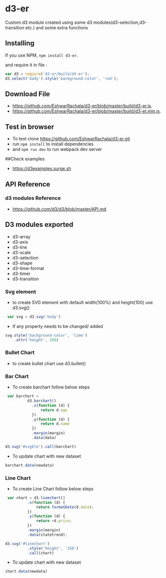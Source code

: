 # d3-er

Custom d3 module created using some d3 modules(d3-selection,d3-transition etc.) and some extra functions 

## Installing

If you use NPM, `npm install d3-er`.

and require it in file :

```js
var d3 = require('d3-er/build/d3-er');
d3.select('body').style('background-color', 'red');
```

## Download File

- https://github.com/EshwarRachala/d3-er/blob/master/build/d3-er.js.
- https://github.com/EshwarRachala/d3-er/blob/master/build/d3-er.min.js.

## Test in browser

- To test clone https://github.com/EshwarRachala/d3-er.git
- run `npm install` to install dependencies 
- and `npm run dev` to run webpack dev server

##Check examples

- https://d3examples.surge.sh

## API Reference

### d3 modules Reference

- https://github.com/d3/d3/blob/master/API.md

## D3 modules exported

- d3-array
- d3-axis
- d3-line
- d3-scale
- d3-selection
- d3-shape
- d3-time-format
- d3-timer
- d3-transition


### Svg element 

- to create SVG element with default width(100%) and height(100) use d3.svg()

```js
 var svg = d3.svg('body')
```

- If any property needs to be changed/ added

```js
svg.style('background-color', 'lime')
    .attr('height', 200)
```
       
### Bullet Chart 

- to create bullet chart use d3.bullet()

### Bar Chart

- To create barchart follow below steps

```js
 var barchart = 
          d3.barchart()
            .x(function (d) {
                return d.age
            })
            .y(function (d) {
                return d.name
            })
            .margin(margin)
            .data(data)

d3.svg('#svgEle').call(barchart)

 ```

- To update chart with new dataset

```js
barchart.data(newdata)

 ```

### Line Chart

 - To create Line Chart follow below steps

 ```js
  var chart = d3.linechart()
           .x(function (d) {
               return formatDate(d.date);
           })
           .y(function (d) {
               return +d.price;
           })
           .margin(margin)
           .data(statetrend);

 d3.svg('#linechart')
           .style('height', '250')
           .call(chart)

 ```

- To update chart with new dataset

```js
chart.data(newdata)

```
